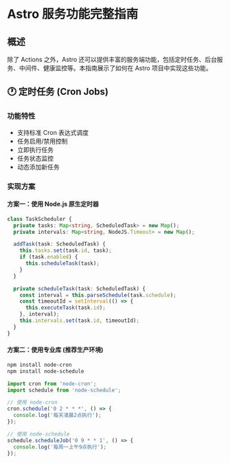 # Astro 服务功能完整指南

## 概述

除了 Actions 之外，Astro 还可以提供丰富的服务端功能，包括定时任务、后台服务、中间件、健康监控等。本指南展示了如何在 Astro 项目中实现这些功能。

## 🕐 定时任务 (Cron Jobs)

### 功能特性
- 支持标准 Cron 表达式调度
- 任务启用/禁用控制
- 立即执行任务
- 任务状态监控
- 动态添加新任务

### 实现方案

#### 方案一：使用 Node.js 原生定时器
```typescript
class TaskScheduler {
  private tasks: Map<string, ScheduledTask> = new Map();
  private intervals: Map<string, NodeJS.Timeout> = new Map();

  addTask(task: ScheduledTask) {
    this.tasks.set(task.id, task);
    if (task.enabled) {
      this.scheduleTask(task);
    }
  }

  private scheduleTask(task: ScheduledTask) {
    const interval = this.parseSchedule(task.schedule);
    const timeoutId = setInterval(() => {
      this.executeTask(task.id);
    }, interval);
    this.intervals.set(task.id, timeoutId);
  }
}
```

#### 方案二：使用专业库 (推荐生产环境)
```bash
npm install node-cron
npm install node-schedule
```

```typescript
import cron from 'node-cron';
import schedule from 'node-schedule';

// 使用 node-cron
cron.schedule('0 2 * * *', () => {
  console.log('每天凌晨2点执行');
});

// 使用 node-schedule
schedule.scheduleJob('0 9 * * 1', () => {
  console.log('每周一上午9点执行');
}); 